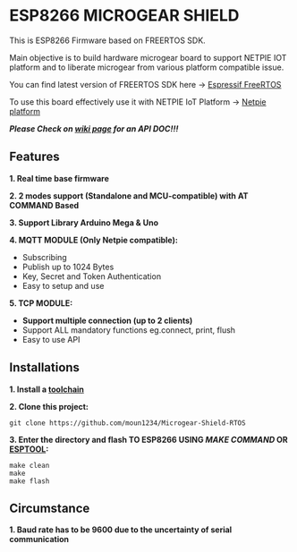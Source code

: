 # ESP8266 MICROGEAR SHIELD

This is ESP8266 Firmware based on FREERTOS SDK. 

Main objective is to build hardware microgear board to support NETPIE IOT platform and to liberate microgear from various platform compatible issue.

You can find latest version of FREERTOS SDK here -> [Espressif FreeRTOS](https://github.com/espressif/ESP8266_RTOS_SDK)


To use this board effectively use it with NETPIE IoT Platform -> [Netpie platform](https://netpie.io/)

**_Please Check on [wiki page](https://github.com/moun1234/FreeRTOSMicrogear/wiki) for an API DOC!!!_**

## Features

**1. Real time base firmware**

**2. 2 modes support (Standalone and MCU-compatible) with **AT COMMAND Based****

**3. Support Library Arduino Mega & Uno**

**4. MQTT MODULE (Only Netpie compatible):**
- Subscribing
- Publish up to 1024 Bytes
- Key, Secret and Token Authentication
- Easy to setup and use
    
**5. TCP MODULE:**
- **Support multiple connection (up to 2 clients)**
- Support ALL mandatory functions eg.connect, print, flush 
- Easy to use API

## Installations

**1. Install a [toolchain](https://github.com/esp8266/esp8266-wiki/wiki/Toolchain)**

**2. Clone this project:**
```
git clone https://github.com/moun1234/Microgear-Shield-RTOS
```
**3. Enter the directory and flash TO ESP8266 USING _MAKE COMMAND_ OR [ESPTOOL](https://github.com/espressif/esptool):**
```
make clean
make 
make flash
```
## Circumstance

   **1. Baud rate has to be 9600 due to the uncertainty of serial communication**
